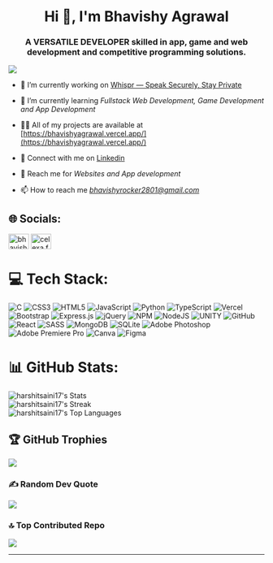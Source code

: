 <h1 align="center">Hi 👋, I'm Bhavishy Agrawal</h1>
<h3 align="center">A VERSATILE DEVELOPER skilled in app, game and web development and competitive programming solutions.</h3>

[![](https://visitcount.itsvg.in/api?id=harshitsaini17&label=Profile%20Views&color=1&icon=5&pretty=false)](https://visitcount.itsvg.in)




- 🔭 I’m currently working on [Whispr — Speak Securely, Stay Private](https://github.com/bhavishy2801/whispr)

- 🌱 I’m currently learning *Fullstack Web Development, Game Development and App Development*

- 👨‍💻 All of my projects are available at [https://bhavishyagrawal.vercel.app/](https://bhavishyagrawal.vercel.app/)

- 🚀 Connect with me on [Linkedin](https://bhavishyagrawal.vercel.app/)

- 💬 Reach me for *Websites and App development*

- 📫 How to reach me *bhavishyrocker2801@gmail.com*


## 🌐 Socials:
<p align="left">
<a href="https://linkedin.com/in/bhavishy2801" target="blank"><img align="center" src="https://raw.githubusercontent.com/rahuldkjain/github-profile-readme-generator/master/src/images/icons/Social/linked-in-alt.svg" alt="bhavishy2801" height="30" width="40" /></a>
<a href="https://www.instagram.com/celexa.fr_2801" target="blank"><img align="center" src="https://raw.githubusercontent.com/rahuldkjain/github-profile-readme-generator/master/src/images/icons/Social/instagram.svg" alt="celexa.fr_2801" height="30" width="40" /></a>
</p>

# 💻 Tech Stack:
![C](https://img.shields.io/badge/c-%2300599C.svg?style=for-the-badge&logo=c&logoColor=white) ![CSS3](https://img.shields.io/badge/css3-%231572B6.svg?style=for-the-badge&logo=css3&logoColor=white) ![HTML5](https://img.shields.io/badge/html5-%23E34F26.svg?style=for-the-badge&logo=html5&logoColor=white) ![JavaScript](https://img.shields.io/badge/javascript-%23323330.svg?style=for-the-badge&logo=javascript&logoColor=%23F7DF1E) ![Python](https://img.shields.io/badge/python-3670A0?style=for-the-badge&logo=python&logoColor=ffdd54) ![TypeScript](https://img.shields.io/badge/typescript-%23007ACC.svg?style=for-the-badge&logo=typescript&logoColor=white) ![Vercel](https://img.shields.io/badge/vercel-%23000000.svg?style=for-the-badge&logo=vercel&logoColor=white) ![Bootstrap](https://img.shields.io/badge/bootstrap-%23563D7C.svg?style=for-the-badge&logo=bootstrap&logoColor=white) ![Express.js](https://img.shields.io/badge/express.js-%23404d59.svg?style=for-the-badge&logo=express&logoColor=%2361DAFB) ![jQuery](https://img.shields.io/badge/jquery-%230769AD.svg?style=for-the-badge&logo=jquery&logoColor=white) ![NPM](https://img.shields.io/badge/NPM-%23000000.svg?style=for-the-badge&logo=npm&logoColor=white) ![NodeJS](https://img.shields.io/badge/node.js-6DA55F?style=for-the-badge&logo=node.js&logoColor=white) ![UNITY](https://img.shields.io/badge/Unity-%2320232a.svg?style=for-the-badge&logo=unity&logoColor=white) ![GitHub](https://img.shields.io/badge/GitHub-%23121011.svg?style=for-the-badge&logo=github&logoColor=white) ![React](https://img.shields.io/badge/react-%2320232a.svg?style=for-the-badge&logo=react&logoColor=%2361DAFB) ![SASS](https://img.shields.io/badge/SASS-hotpink.svg?style=for-the-badge&logo=SASS&logoColor=white) ![MongoDB](https://img.shields.io/badge/MongoDB-%234ea94b.svg?style=for-the-badge&logo=mongodb&logoColor=white) ![SQLite](https://img.shields.io/badge/mysql-%2300f.svg?style=for-the-badge&logo=mysql&logoColor=white) ![Adobe Photoshop](https://img.shields.io/badge/adobephotoshop-%2331A8FF.svg?style=for-the-badge&logo=adobephotoshop&logoColor=white) ![Adobe Premiere Pro](https://img.shields.io/badge/Adobe%20Premiere%20Pro-9999FF.svg?style=for-the-badge&logo=Adobe%20Premiere%20Pro&logoColor=white) ![Canva](https://img.shields.io/badge/Canva-%2300C4CC.svg?style=for-the-badge&logo=Canva&logoColor=white)	![Figma](https://img.shields.io/badge/figma-%23F24E1E.svg?style=for-the-badge&logo=figma&logoColor=white)
# 📊 GitHub Stats:
![harshitsaini17's Stats](https://github-readme-stats.vercel.app/api?username=harshitsaini17&theme=default&show_icons=true&hide_border=true&count_private=true)<br/>
![harshitsaini17's Streak](https://github-readme-streak-stats.herokuapp.com/?user=harshitsaini17&theme=default&hide_border=true)
<br/>
![harshitsaini17's Top Languages](https://github-readme-stats.vercel.app/api/top-langs/?username=harshitsaini17&theme=default&show_icons=true&hide_border=true&layout=compact)

## 🏆 GitHub Trophies
![](https://github-trophies.vercel.app/?username=harshitsaini17&theme=flat&no-frame=false&no-bg=false&margin-w=4)

### ✍ Random Dev Quote
![](https://quotes-github-readme.vercel.app/api?type=horizontal)

### 🔝 Top Contributed Repo
![](https://github-contributor-stats.vercel.app/api?username=harshitsaini17&limit=5&combine_all_yearly_contributions=true)

---

